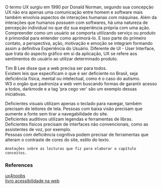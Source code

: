 O termo UX surgiu em 1990 por Donald Norman, segundo sua concepção UX não era apenas uma comunicação entre homem e software
mais também envolvia aspectos de interações humanas com máquinas.
Além da interações que humanos possuem com softwares, há uma natureza de percepção individual no que diz sua experiência própria com uma ação.
Compreender como um usuário se comporta utilizando serviço ou produto é primordial para entender como aprimorá-lo. 
E isso parte do primeiro contato, a perspectiva, ação, motivação e emoção se integram formando assim a definitiva Experiência do Usuário.
Diferente de UI - User Interface, que trata do aspecto gráfico em si da aplicação, UX se refere aos sentimentos do usuário ao utilizar determinado produto.  

Tim B Lee disse que a web precisa ser para todos.  
Existem leis que especificam o que é ser deficiente no Brasil, seja deficiência física, mental ou intelectual, como é o caso do autismo.    
W3 o orgão que padroniza a web vem buscando formas de garantir acesso a todos, darkmode e a tag 'pra cego ver' são um exemplo dessas iniciativas.  

Deficientes visuais utilizam apenas o teclado para navegar, também precisam de leitores de tela. 
Pessoas com baixa visão precisam que aumente a fonte sem tirar a navegabilidade do site.  
Deficientes auditivos utilizam legendas e ferramentas de libras.  
Deficientes físicos precisam de interfaces não convencionais, como as assistentes de voz, por exemplo.  
Pessoas com deficiência cognitiva podem precisar de ferramentas que alteram o contraste de cores do site, estilo do texto.  

```
Anotações sobre as leituras que fiz para elaborar o capítulo conceitos.  

```   


### References   
[ux4noobs](https://github.com/spacexjedi/ux4noobs)     
[livro acessibilidade na web](https://www.casadocodigo.com.br/products/livro-acessibilidade?_pos=1&_sid=d26374d88&_ss=r)         
